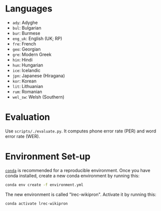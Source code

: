 # Languages

* `ady`: Adyghe
* `bul`: Bulgarian
* `bur`: Burmese
* `eng_uk`: English (UK; RP)
* `fre`: French
* `geo`: Georgian
* `gre`: Modern Greek
* `hin`: Hindi
* `hun`: Hungarian
* `ice`: Icelandic
* `jpn`: Japanese (Hiragana)
* `kor`: Korean
* `lit`: Lithuanian
* `rum`: Romanian
* `wel_sw`: Welsh (Southern)

# Evaluation

Use `scripts/./evaluate.py`. It computes phone error rate (PER) and word
error rate (WER).

# Environment Set-up

[`conda`](https://docs.conda.io/projects/conda/en/latest/user-guide/install/download.html)
is recommended for a reproducible environment.
Once you have conda installed, create a new conda environment by running this:

```bash
conda env create -f environment.yml
```

The new environment is called "lrec-wikipron". Activate it by running this:

```bash
conda activate lrec-wikipron
```
